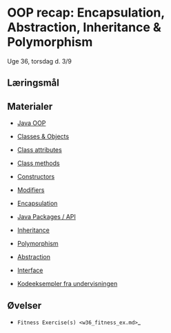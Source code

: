 <!-- JS use if these pages are used as githubpages. can be deleted if used elsewhere -->
<script src="https://code.jquery.com/jquery-3.2.1.min.js"></script>
<script src="script.js"></script>

# OOP recap: Encapsulation, Abstraction, Inheritance & Polymorphism

Uge 36, torsdag d. 3/9
## Læringsmål

## Materialer
* [Java OOP](https://www.w3schools.com/java/java_oop.asp) 
* [Classes & Objects](https://www.w3schools.com/java/java_classes.asp) 
* [Class attributes](https://www.w3schools.com/java/java_class_attributes.asp) 
* [Class methods](https://www.w3schools.com/java/java_class_methods.asp)
* [Constructors](https://www.w3schools.com/java/java_constructors.asp) 
* [Modifiers ](https://www.w3schools.com/java/java_modifiers.asp)
* [Encapsulation](https://www.w3schools.com/java/java_encapsulation.asp) 
* [Java Packages / API](https://www.w3schools.com/java/java_packages.asp) 
* [Inheritance](https://www.w3schools.com/java/java_inheritance.asp)
* [Polymorphism ](https://www.w3schools.com/java/java_polymorphism.asp)
* [Abstraction ](https://www.w3schools.com/java/java_abstract.asp)
* [Interface](https://www.w3schools.com/java/java_interface.asp)

* [Kodeeksempler fra undervisningen]()

## Øvelser

* `Fitness Exercise(s) <w36_fitness_ex.md>`_
